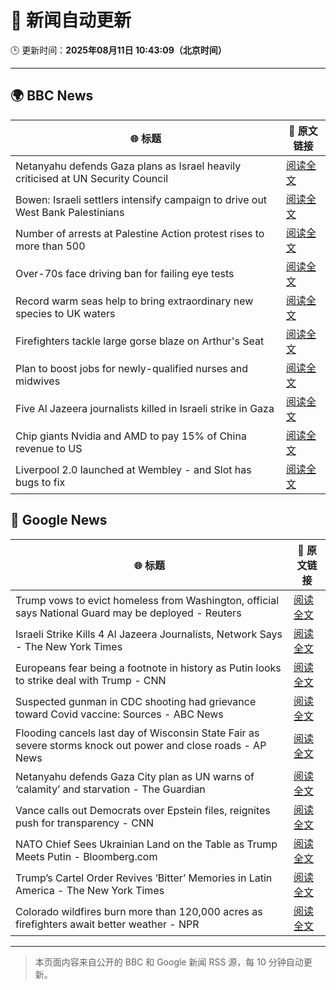# 🧠 新闻自动更新

🕒 更新时间：**2025年08月11日 10:43:09（北京时间）**

---

## 🌍 BBC News

| 🌐 标题 | 🔗 原文链接 |
|--------|-------------|
| Netanyahu defends Gaza plans as Israel heavily criticised at UN Security Council | [阅读全文](https://www.bbc.com/news/articles/c5yll33v9gwo?at_medium=RSS&at_campaign=rss) |
| Bowen: Israeli settlers intensify campaign to drive out West Bank Palestinians | [阅读全文](https://www.bbc.com/news/articles/cj4wwxz12jko?at_medium=RSS&at_campaign=rss) |
| Number of arrests at Palestine Action protest rises to more than 500 | [阅读全文](https://www.bbc.com/news/articles/cqjyyzlwk2go?at_medium=RSS&at_campaign=rss) |
| Over-70s face driving ban for failing eye tests | [阅读全文](https://www.bbc.com/news/articles/c5yllgezjk3o?at_medium=RSS&at_campaign=rss) |
| Record warm seas help to bring extraordinary new species to UK waters | [阅读全文](https://www.bbc.com/news/articles/c05enyryqvmo?at_medium=RSS&at_campaign=rss) |
| Firefighters tackle large gorse blaze on Arthur's Seat | [阅读全文](https://www.bbc.com/news/articles/ckg449e1vnpo?at_medium=RSS&at_campaign=rss) |
| Plan to boost jobs for newly-qualified nurses and midwives | [阅读全文](https://www.bbc.com/news/articles/c39ddjv09vvo?at_medium=RSS&at_campaign=rss) |
| Five Al Jazeera journalists killed in Israeli strike in Gaza | [阅读全文](https://www.bbc.com/news/articles/ceqyyrp3yq9o?at_medium=RSS&at_campaign=rss) |
| Chip giants Nvidia and AMD to pay 15% of China revenue to US | [阅读全文](https://www.bbc.com/news/articles/cvgvvnx8y19o?at_medium=RSS&at_campaign=rss) |
| Liverpool 2.0 launched at Wembley - and Slot has bugs to fix | [阅读全文](https://www.bbc.com/sport/football/articles/czjmm30l87no?at_medium=RSS&at_campaign=rss) |

## 📰 Google News

| 🌐 标题 | 🔗 原文链接 |
|--------|-------------|
| Trump vows to evict homeless from Washington, official says National Guard may be deployed - Reuters | [阅读全文](https://news.google.com/rss/articles/CBMiuAFBVV95cUxQeWF0OEVSaWM5YlpnZzgwLVNOS3Nia2N2U3lNalIxV2k3bWFRZ3RlZnhsaGZFbmswSUFLQ2tsM2NqNFE3MXFPX0dPMktTNlU4U1FWVGhrYnJXaUVzVldnOThVb19HbjlqWHVQbnQ2SmY1RHkzOWFHcEluZTRrSzVhZWVNT0hrTnJvVFpWUWVKVHhCSVE3cHhCaTNwWTM3OTFJMEtZT3dWTlNpSEs3a3pQQ0Z6WGhlaTZf?oc=5) |
| Israeli Strike Kills 4 Al Jazeera Journalists, Network Says - The New York Times | [阅读全文](https://news.google.com/rss/articles/CBMikAFBVV95cUxQbnFsbGFIV0xmZVZiQ0JpNm4tU3hrbjVEbTY5VEtwTld6X2c1cERZQ3BERElPYjR0d2FXSWFhZm11Q2NyelF6cjJIOFViYjZuZXI2TG04SUtsTDhyX3NUNVluWUlNU1ZpRDZkSUJjcThfS1A4cG45QS1WeklVRy02T1U5OGZ6eFZUcjBtWHdsMTA?oc=5) |
| Europeans fear being a footnote in history as Putin looks to strike deal with Trump - CNN | [阅读全文](https://news.google.com/rss/articles/CBMihAFBVV95cUxOQXczalB3cjBsdDlIbjB5TktpYXFkQnBBQTFhRXA3dm5xV3hHYWFfaTdOUjlNeGdwNVVBMHRhUTVsX01iOThnMzl1ZV8tY2VGWVR0RVRYdWNzU2NKU2NqU0VPTDNsQzAzQ2ZKaHRINmZ1ZWJ0aHFnbjk3M2lHX1ZIYVFHY2bSAYoBQVVfeXFMTjN6RTh5dndpOXVQaU1MdWcydjJZck4za0dLdkd3WjJQV2REV3B3Wkg0cmhlNUFFdGpiTS1fRC1ZWEV1LVVxRWUtRUk0R2t3blhMbFZILTVnUGNlbzFVMktZV3Jpb1BzcVl5SXJQTTE0SnQySk5UVXlBc0RfNFl1ZmY5bFhodGFDalpB?oc=5) |
| Suspected gunman in CDC shooting had grievance toward Covid vaccine: Sources - ABC News | [阅读全文](https://news.google.com/rss/articles/CBMiqgFBVV95cUxOR1pBYXBieHpVTHZVUkxvdEtiZTFTdzN1RG1lVEJicExlb2c5bVZmWkMtQ181V2pXdFJ0RVFuZEdURzNBZDF2UGpiMW1zdndXMUpzOTJHMm1Jai1JQ2VNbXVITjJ3S3B1RWwzSG9aZkpoSTFrTlRUQzU4YlZWV2c5TTUweUJnZlVqWnNrZ1hwMC1CVFZLR01SRU1TNlpYQndXUzVXYXVYU0lTZ9IBrwFBVV95cUxPRWhLUlNtWmx2R1FLYk5oTjdQdGkzb2NvRWFnSzVkSDczT25ZVVRKOFA4Rnl2TW1tMHh4Q3luczc3cVU0dEdiaVZKcEZZVHloUHhBR3l5c1dvZkdrWXcxYnFPWFFFTnItMVJzblhYZGxQMTkxVUpialpTMHdUdHVUdWJmbEZOTlp0ai0zV1EtNU45REhzYU9lU2F0M25QbzF0T2hRbUNnYzY0SU9xM2Zv?oc=5) |
| Flooding cancels last day of Wisconsin State Fair as severe storms knock out power and close roads - AP News | [阅读全文](https://news.google.com/rss/articles/CBMilgFBVV95cUxPQjdFS3lZemllcVVoSVgtQlJSYWhRaWFNMWNZMnlNRzhId3p6S29JSUVnWjBrYlV1Q0J5QWFKdW11NGlQcDIzWkFtWXdyWXpfdXVGT3pzYTVRQm5RR3ZyN2lLNmxFTjVJbXdrSi1JcFRQd3VncmZpQ1EzR0xIcjhWTXo2eW9rZlBGb29RUS1hQ3VabFFNN2c?oc=5) |
| Netanyahu defends Gaza City plan as UN warns of ‘calamity’ and starvation - The Guardian | [阅读全文](https://news.google.com/rss/articles/CBMiuAFBVV95cUxPdHd5OEk5LWRLdTh2MW15OFBvazhsRTFEbmxQOXdHUEhlUmxHYU1IZ2hIRUZNUFc3VmRxUzZLdWp6U0xqMUU0c0RwZE8wRUtoVnZYUVN5dGxEMERnSjBOaEp0ZDlYWGtGeVlkQ0RLZERUYnJXYzlrR01Lc2RDVGM4b0RGRGFBcnl4MGpMWG80VFowSFF3RTlTUmVkU2hjMUI0MFZ5aGkxNllJcVhJOGdJeHZXbWdBMmgx?oc=5) |
| Vance calls out Democrats over Epstein files, reignites push for transparency - CNN | [阅读全文](https://news.google.com/rss/articles/CBMicEFVX3lxTE4zWWpuc3BQd3IyemFaVmZrOFhLUy0tNElha2Z3TDlsRkx0RnY2UlkwSTN3V2JoTWRIaC1XUFdHSEFVTEFPOHlZV2UydlZsbVRFVGVySGVxRVh0Y2hHcFZoMm5YWkJjeFRlSzZOeUQ2dGPSAXZBVV95cUxQWDE0SmxPbS13VnZGTzRyZTN2UlNYYzctRGE4aFBwaUpUX3NyRzN0RHVwMUtQbl8tMmQ5amxiT3lLZWZYalhMR2ZxMEZaUW5VOHJ5QnlYQ3pWQWs3NllRR29DMmNJTEJxYlZzSFd3NVhjb3NvMFB3?oc=5) |
| NATO Chief Sees Ukrainian Land on the Table as Trump Meets Putin - Bloomberg.com | [阅读全文](https://news.google.com/rss/articles/CBMitgFBVV95cUxQREE0SFdad3dkVlJuZEVGeGpRS0w4SkVIYi1sb3YwWDFZSm5JRk12ZVFmMlNhMFRzX3RSNkxhZEhIWFhsTGVISWp1WEtCV3Q1Uzczby1vOGtFX3ZCaHdFUzZYeGxxU1BCTlREc2lNSmJRVjhMOXo5UHFJVEgwRlB2RU9hZTNZYjJWdDRreVlpbExpM2kxdzJSVnJiOVdNeXYtdFFTRUhlZlRUczBoQ0FCYjMtWWZiQQ?oc=5) |
| Trump’s Cartel Order Revives ‘Bitter’ Memories in Latin America - The New York Times | [阅读全文](https://news.google.com/rss/articles/CBMipgFBVV95cUxOOE1kQTkybGotNE9MYjNETzBRYzVySG14ODZyWGtwMDhUb25vemRyNi1YanJxZmFTaXVJUGZ1LWNLekdsem42YkFId3FFRVFnOXFVcm1Eazc3SG1CMVBlcFZXTTJDNW41cERnck9xSDlpZHJfSkk0WU50NnNwRHhCZi1WZHE3MjRNSzVxcE10X0VqOUFaV3JmZzlYblNPNGM5cmQ0TGxB?oc=5) |
| Colorado wildfires burn more than 120,000 acres as firefighters await better weather - NPR | [阅读全文](https://news.google.com/rss/articles/CBMilAFBVV95cUxPaGlIV2NoT0YyV1p3VjRQSFJMa3kxanFvVEdYN1JrakxYZ240QTZSS3RNZmYzZWV0Z2pxeFo4UjVrZnVSa01LQTFiWjhxMklRNzZPV0FmVmUya0Zyb3hLZkZZaUprZ0Y4aE1GamtpOGxQV18wdVVpU01GekI2ek5Ua2hPRjNQQUNkdE1ReTlGRFVHUlN2?oc=5) |

---
> 本页面内容来自公开的 BBC 和 Google 新闻 RSS 源，每 10 分钟自动更新。
